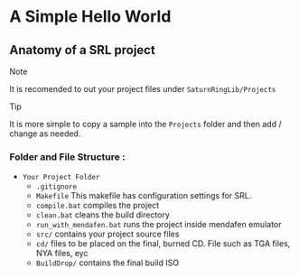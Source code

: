 # A Simple Hello World

## Anatomy of a SRL project

> [!NOTE]
> It is recomended to out your project files under `SaturnRingLib/Projects`

> [!TIP]
> It is more simple to copy a sample into the `Projects` folder and then add / change as needed.

### Folder and File Structure :

+ `Your Project Folder`
  - `.gitignore`
  - `Makefile` This makefile has configuration settings for SRL.
  - `compile.bat` compiles the project
  - `clean.bat` cleans the build directory
  - `run_with_mendafen.bat` runs the project inside mendafen emulator
  - `src/` contains your project source files
  - `cd/` files to be placed on the final, burned CD. File such as TGA files, NYA files, eyc
  - `BuildDrop/` contains the final build ISO
